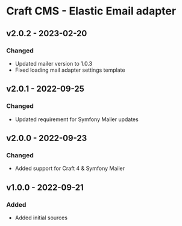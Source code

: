 # Craft CMS - Elastic Email adapter

## v2.0.2 - 2023-02-20

### Changed

- Updated mailer version to 1.0.3
- Fixed loading mail adapter settings template

## v2.0.1 - 2022-09-25

### Changed

- Updated requirement for Symfony Mailer updates

## v2.0.0 - 2022-09-23

### Changed

- Added support for Craft 4 & Symfony Mailer

## v1.0.0 - 2022-09-21

### Added

- Added initial sources
